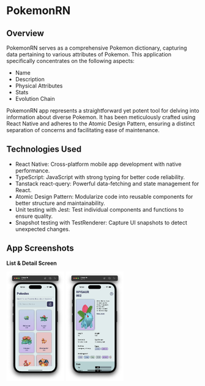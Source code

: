 # PokemonRN

## Overview
PokemonRN serves as a comprehensive Pokemon dictionary, capturing data pertaining to various attributes of Pokemon. This application specifically concentrates on the following aspects:

- Name
- Description
- Physical Attributes
- Stats
- Evolution Chain

PokemonRN app represents a straightforward yet potent tool for delving into information about diverse Pokemon. It has been meticulously crafted using React Native and adheres to the Atomic Design Pattern, ensuring a distinct separation of concerns and facilitating ease of maintenance.

## Technologies Used

- React Native: Cross-platform mobile app development with native performance.
- TypeScript: JavaScript with strong typing for better code reliability.
- Tanstack react-query: Powerful data-fetching and state management for React.
- Atomic Design Pattern: Modularize code into reusable components for better structure and maintainability.
- Unit testing with Jest: Test individual components and functions to ensure quality.
- Snapshot testing with TestRenderer: Capture UI snapshots to detect unexpected changes.


## App Screenshots

<p align="left"><strong>List & Detail Screen</strong></p>

<p align="left">
  <img src="Screenshots/Listscreen.png" alt="Splash Screen" width="30%">
  <img src="Screenshots/DetailScreen.png" alt="App Logo" width="30%">
</p>

